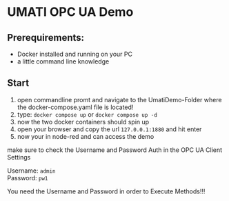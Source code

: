 # UMATI OPC UA Demo

## Prerequirements:
- Docker installed and running on your PC
- a little command line knowledge

## Start

1. open commandline promt and navigate to the UmatiDemo-Folder where the docker-compose.yaml file is located!
2. type: `docker compose up` or `docker compose up -d`
3. now the two docker containers should spin up
4. open your browser and copy the url `127.0.0.1:1880` and hit enter
5. now your in node-red and can access the demo

make sure to check the Username and Password Auth in the OPC UA Client Settings

Username: `admin`  
Password: `pw1`  

You need the Username and Password in order to Execute Methods!!!
